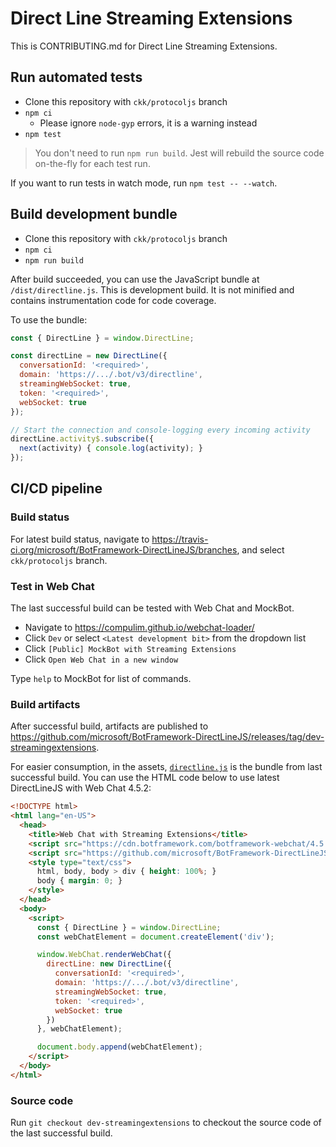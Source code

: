 # Direct Line Streaming Extensions

This is CONTRIBUTING.md for Direct Line Streaming Extensions.

## Run automated tests

- Clone this repository with `ckk/protocoljs` branch
- `npm ci`
   - Please ignore `node-gyp` errors, it is a warning instead
- `npm test`

> You don't need to run `npm run build`. Jest will rebuild the source code on-the-fly for each test run.

If you want to run tests in watch mode, run `npm test -- --watch`.

## Build development bundle

- Clone this repository with `ckk/protocoljs` branch
- `npm ci`
- `npm run build`

After build succeeded, you can use the JavaScript bundle at `/dist/directline.js`. This is development build. It is not minified and contains instrumentation code for code coverage.

To use the bundle:

```js
const { DirectLine } = window.DirectLine;

const directLine = new DirectLine({
  conversationId: '<required>',
  domain: 'https://.../.bot/v3/directline',
  streamingWebSocket: true,
  token: '<required>',
  webSocket: true
});

// Start the connection and console-logging every incoming activity
directLine.activity$.subscribe({
  next(activity) { console.log(activity); }
});
```

## CI/CD pipeline

### Build status

For latest build status, navigate to https://travis-ci.org/microsoft/BotFramework-DirectLineJS/branches, and select `ckk/protocoljs` branch.

### Test in Web Chat

The last successful build can be tested with Web Chat and MockBot.

- Navigate to https://compulim.github.io/webchat-loader/
- Click `Dev` or select `<Latest development bit>` from the dropdown list
- Click `[Public] MockBot with Streaming Extensions`
- Click `Open Web Chat in a new window`

Type `help` to MockBot for list of commands.

### Build artifacts

After successful build, artifacts are published to https://github.com/microsoft/BotFramework-DirectLineJS/releases/tag/dev-streamingextensions.

For easier consumption, in the assets, [`directline.js`](https://github.com/microsoft/BotFramework-DirectLineJS/releases/download/dev-streamingextensions/directline.js) is the bundle from last successful build. You can use the HTML code below to use latest DirectLineJS with Web Chat 4.5.2:

```html
<!DOCTYPE html>
<html lang="en-US">
  <head>
    <title>Web Chat with Streaming Extensions</title>
    <script src="https://cdn.botframework.com/botframework-webchat/4.5.2/webchat-es5.js"></script>
    <script src="https://github.com/microsoft/BotFramework-DirectLineJS/releases/download/dev-streamingextensions/directline.js"></script>
    <style type="text/css">
      html, body, body > div { height: 100%; }
      body { margin: 0; }
    </style>
  </head>
  <body>
    <script>
      const { DirectLine } = window.DirectLine;
      const webChatElement = document.createElement('div');

      window.WebChat.renderWebChat({
        directLine: new DirectLine({
          conversationId: '<required>',
          domain: 'https://.../.bot/v3/directline',
          streamingWebSocket: true,
          token: '<required>',
          webSocket: true
        })
      }, webChatElement);

      document.body.append(webChatElement);
    </script>
  </body>
</html>
```

### Source code

Run `git checkout dev-streamingextensions` to checkout the source code of the last successful build.
